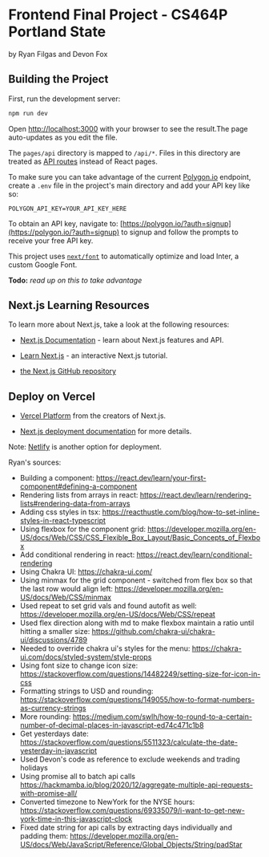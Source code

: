 # Frontend Final Project - CS464P Portland State

by Ryan Filgas and Devon Fox

## Building the Project

First, run the development server:

```bash
npm run dev
```

Open [http://localhost:3000](http://localhost:3000) with your browser to see the result.The page auto-updates as you edit the file.

The `pages/api` directory is mapped to `/api/*`. Files in this directory are treated as [API routes](https://nextjs.org/docs/api-routes/introduction) instead of React pages.

To make sure you can take advantage of the current [Polygon.io](https://polygon.io/) endpoint, create a `.env` file in the project's main directory and add your API key like so:

```
POLYGON_API_KEY=YOUR_API_KEY_HERE
```

To obtain an API key, navigate to: [https://polygon.io/?auth=signup](https://polygon.io/?auth=signup) to signup and follow the prompts to receive your free API key.

This project uses [`next/font`](https://nextjs.org/docs/basic-features/font-optimization) to automatically optimize and load Inter, a custom Google Font.

**Todo:** *read up on this to take advantage*

## Next.js Learning Resources
To learn more about Next.js, take a look at the following resources:

- [Next.js Documentation](https://nextjs.org/docs) - learn about Next.js features and API.
- [Learn Next.js](https://nextjs.org/learn) - an interactive Next.js tutorial.

- [the Next.js GitHub repository](https://github.com/vercel/next.js/)

## Deploy on Vercel

- [Vercel Platform](https://vercel.com/new?utm_medium=default-template&filter=next.js&utm_source=create-next-app&utm_campaign=create-next-app-readme) from the creators of Next.js.

- [Next.js deployment documentation](https://nextjs.org/docs/deployment) for more details.

Note: [Netlify](https://www.netlify.com/) is another option for deployment.


Ryan's sources:
  * Building a component: https://react.dev/learn/your-first-component#defining-a-component
  * Rendering lists from arrays in react: https://react.dev/learn/rendering-lists#rendering-data-from-arrays
  * Adding css styles in tsx: https://reacthustle.com/blog/how-to-set-inline-styles-in-react-typescript
  * Using flexbox for the component grid: https://developer.mozilla.org/en-US/docs/Web/CSS/CSS_Flexible_Box_Layout/Basic_Concepts_of_Flexbox
  * Add conditional rendering in react: https://react.dev/learn/conditional-rendering
  * Using Chakra UI: https://chakra-ui.com/
  * Using minmax for the grid component - switched from flex box so that the last row would align left: https://developer.mozilla.org/en-US/docs/Web/CSS/minmax
  * Used repeat to set grid vals and found autofit as well: https://developer.mozilla.org/en-US/docs/Web/CSS/repeat
  * Used flex direction along with md to make flexbox maintain a ratio until hitting a smaller size: https://github.com/chakra-ui/chakra-ui/discussions/4789
  * Needed to override chakra ui's styles for the menu: https://chakra-ui.com/docs/styled-system/style-props
  * Using font size to change icon size: https://stackoverflow.com/questions/14482249/setting-size-for-icon-in-css
  * Formatting strings to USD and rounding: https://stackoverflow.com/questions/149055/how-to-format-numbers-as-currency-strings
  * More rounding: https://medium.com/swlh/how-to-round-to-a-certain-number-of-decimal-places-in-javascript-ed74c471c1b8
  * Get yesterdays date: https://stackoverflow.com/questions/5511323/calculate-the-date-yesterday-in-javascript
  * Used Devon's code as reference to exclude weekends and trading holidays
  * Using promise all to batch api calls https://hackmamba.io/blog/2020/12/aggregate-multiple-api-requests-with-promise-all/
  * Converted timezone to NewYork for the NYSE hours: https://stackoverflow.com/questions/69335079/i-want-to-get-new-york-time-in-this-javascript-clock
  * Fixed date string for api calls by extracting days individually and padding them: https://developer.mozilla.org/en-US/docs/Web/JavaScript/Reference/Global_Objects/String/padStar

